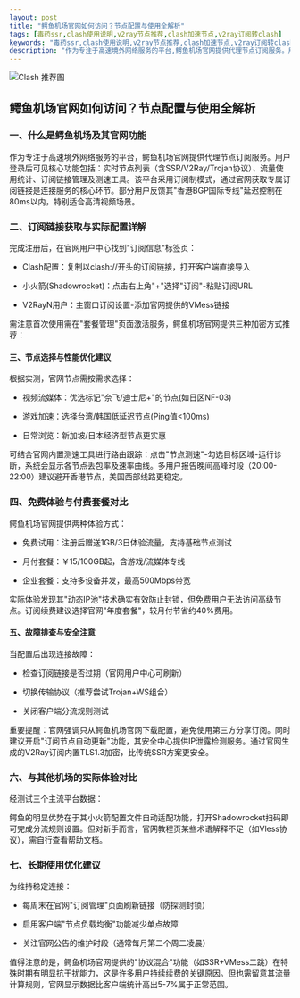```yaml
---
layout: post
title: "鳄鱼机场官网如何访问？节点配置与使用全解析"
tags: [毒药ssr,clash使用说明,v2ray节点推荐,clash加速节点,v2ray订阅转clash]
keywords: "毒药ssr,clash使用说明,v2ray节点推荐,clash加速节点,v2ray订阅转clash"
description: "作为专注于高速境外网络服务的平台,鳄鱼机场官网提供代理节点订阅服务。用户登录后可见核心功能包括:实时节点列表（含SSR/V2Ray/Trojan协议）、流量使用统计、订阅链接管理及测速工具。该平台采用订阅制模式,通过官网获取专属订阅链接是连接服务的核心环节。部分用户反馈其'香港BGP国际专线'延迟控制在80ms以内,特别适合高清视频场景。"
---
```


![Clash 推荐图](https://clashjd.github.io/assets/img/clash节点推荐.png)

## 鳄鱼机场官网如何访问？节点配置与使用全解析

### 一、什么是鳄鱼机场及其官网功能

作为专注于高速境外网络服务的平台，鳄鱼机场官网提供代理节点订阅服务。用户登录后可见核心功能包括：实时节点列表（含SSR/V2Ray/Trojan协议）、流量使用统计、订阅链接管理及测速工具。该平台采用订阅制模式，通过官网获取专属订阅链接是连接服务的核心环节。部分用户反馈其"香港BGP国际专线"延迟控制在80ms以内，特别适合高清视频场景。

### 二、订阅链接获取与实际配置详解

完成注册后，在官网用户中心找到"订阅信息"标签页：

- Clash配置：复制以clash://开头的订阅链接，打开客户端直接导入

- 小火箭(Shadowrocket)：点击右上角"+"选择"订阅"-粘贴订阅URL

- V2RayN用户：主窗口订阅设置-添加官网提供的VMess链接

需注意首次使用需在"套餐管理"页面激活服务，鳄鱼机场官网提供三种加密方式推荐：

#### 三、节点选择与性能优化建议

根据实测，官网节点需按需求选择：

- 视频流媒体：优选标记"奈飞/迪士尼+"的节点(如日区NF-03)

- 游戏加速：选择台湾/韩国低延迟节点(Ping值<100ms)

- 日常浏览：新加坡/日本经济型节点更实惠

可结合官网内置测速工具进行路由跟踪：点击"节点测速"-勾选目标区域-运行诊断，系统会显示各节点丢包率及速率曲线。多用户报告晚间高峰时段（20:00-22:00）建议避开香港节点，美国西部线路更稳定。

### 四、免费体验与付费套餐对比

鳄鱼机场官网提供两种体验方式：

- 免费试用：注册后赠送1GB/3日体验流量，支持基础节点测试

- 月付套餐：￥15/100GB起，含游戏/流媒体专线

- 企业套餐：支持多设备并发，最高500Mbps带宽

实际体验发现其"动态IP池"技术确实有效防止封锁，但免费用户无法访问高级节点。订阅续费建议选择官网"年度套餐"，较月付节省约40%费用。

#### 五、故障排查与安全注意

当配置后出现连接故障：

- 检查订阅链接是否过期（官网用户中心可刷新）

- 切换传输协议（推荐尝试Trojan+WS组合）

- 关闭客户端分流规则测试

重要提醒：官网强调只从鳄鱼机场官网下载配置，避免使用第三方分享订阅。同时建议开启"订阅节点自动更新"功能，其安全中心提供IP泄露检测服务。通过官网生成的V2Ray订阅内置TLS1.3加密，比传统SSR方案更安全。

### 六、与其他机场的实际体验对比

经测试三个主流平台数据：

鳄鱼的明显优势在于其小火箭配置文件自动适配功能，打开Shadowrocket扫码即可完成分流规则设置。但对新手而言，官网教程页某些术语解释不足（如Vless协议），需自行查看帮助文档。

### 七、长期使用优化建议

为维持稳定连接：

- 每周末在官网"订阅管理"页面刷新链接（防探测封锁）

- 启用客户端"节点负载均衡"功能减少单点故障

- 关注官网公告的维护时段（通常每月第二个周二凌晨）

值得注意的是，鳄鱼机场官网提供的"协议混合"功能（如SSR+VMess二跳）在特殊时期有明显抗干扰能力，这是许多用户持续续费的关键原因。但也需留意其流量计算规则，官网显示数据比客户端统计高出5-7%属于正常范围。